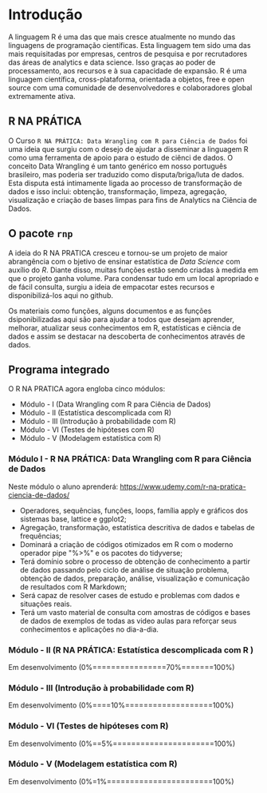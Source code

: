 # Introdução

A linguagem R é uma das que mais cresce atualmente no mundo das linguagens de programação científicas. Esta linguagem tem sido uma das mais requisitadas por empresas, centros de pesquisa e por recrutadores das áreas de analytics e data science. Isso graças ao poder de processamento, aos recursos e à sua capacidade de expansão. R é uma linguagem científica, cross-plataforma, orientada a objetos, free e open source com uma comunidade de desenvolvedores e colaboradores global extremamente ativa.

## R NA PRÁTICA

O Curso `R NA PRÁTICA: Data Wrangling com R para Ciência de Dados` foi uma ideia que surgiu com o desejo de ajudar a disseminar  a linguagem R como uma ferramenta de apoio para o estudo de ciênci de dados. O conceito Data Wrangling é um tanto genérico em nosso português brasileiro, mas poderia ser traduzido como disputa/briga/luta de dados. Esta disputa está intimamente ligada ao processo de transformação de dados e isso inclui: obtenção, transformação, limpeza, agregação, visualização e criação de bases limpas para fins de Analytics na Ciência de Dados.

## O pacote `rnp`

A ideia do R NA PRATICA cresceu e tornou-se um projeto de maior abrangência com o bjetivo de ensinar estatística de _Data Science_ com auxílio do _R_. Diante disso, muitas funções estão sendo criadas à medida em que o projeto ganha volume. Para condensar tudo em um local apropriado e de fácil consulta, surgiu a ideia de empacotar estes recursos e disponibilizá-los aqui no github.

Os materiais como funções, alguns documentos e as funções dsiponibilizadas aqui são para ajudar a todos que desejam aprender, melhorar, atualizar seus conhecimentos em R, estatísticas e ciência de dados e assim se destacar na descoberta de conhecimentos através de dados. 

## Programa integrado

O R NA PRATICA agora engloba cinco módulos:
  
  * Módulo - I   (Data Wrangling com R para Ciência de Dados)
  * Módulo - II  (Estatística descomplicada com R)
  * Módulo - III (Introdução à probabilidade com R)
  * Módulo - VI  (Testes de hipóteses com R)
  * Módulo - V   (Modelagem estatística com R)

### Módulo I - R NA PRÁTICA: Data Wrangling com R para Ciência de Dados

Neste módulo o aluno aprenderá:
<https://www.udemy.com/r-na-pratica-ciencia-de-dados/>

  * Operadores, sequências, funções, loops, família apply e gráficos dos sistemas base, lattice e ggplot2;   
  * Agregação, transformação, estatística descritiva de dados e tabelas de frequências;   
  * Dominará a criação de códigos otimizados em R com o moderno operador pipe "%>%" e os pacotes do tidyverse;   
  * Terá domínio sobre o processo de obtenção de conhecimento a partir de dados passando pelo ciclo de análise de situação problema, obtenção de dados, preparação, análise, visualização e comunicação de resultados com R Markdown;   
  * Será capaz de resolver cases de estudo e problemas com dados e situações reais.
  * Terá um vasto material de consulta com amostras de códigos e bases de dados de exemplos de todas as video aulas para reforçar seus conhecimentos e aplicações no dia-a-dia.

### Módulo - II (R NA PRÁTICA: Estatística descomplicada com R )

Em desenvolvimento (0%================70%=======100%)

### Módulo - III (Introdução à probabilidade com R)

Em desenvolvimento (0%====10%===================100%)

### Módulo - VI  (Testes de hipóteses com R)

Em desenvolvimento (0%==5%======================100%)

### Módulo - V   (Modelagem estatística com R)

Em desenvolvimento (0%=1%=======================100%)

